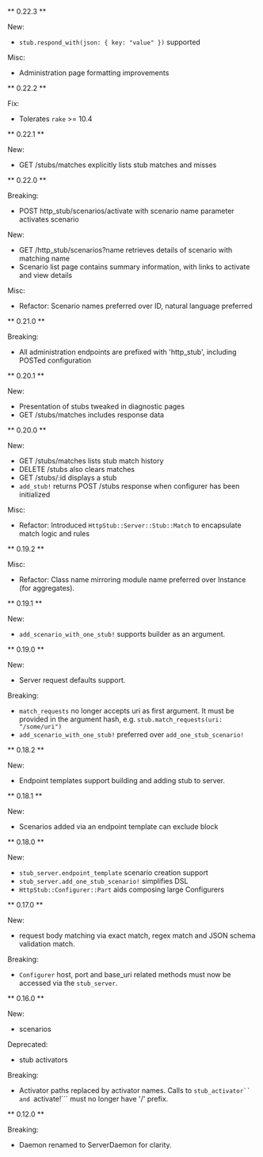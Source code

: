 ** 0.22.3 **

New:
* ```stub.respond_with(json: { key: "value" })``` supported

Misc:
* Administration page formatting improvements

** 0.22.2 **

Fix:
* Tolerates ```rake``` >= 10.4

** 0.22.1 **

New:
* GET /stubs/matches explicitly lists stub matches and misses

** 0.22.0 **

Breaking:
* POST http_stub/scenarios/activate with scenario name parameter activates scenario

New:
* GET /http_stub/scenarios?name retrieves details of scenario with matching name
* Scenario list page contains summary information, with links to activate and view details

Misc:
* Refactor: Scenario names preferred over ID, natural language preferred

** 0.21.0 **

Breaking:
* All administration endpoints are prefixed with 'http_stub', including POSTed configuration

** 0.20.1 **

New:
* Presentation of stubs tweaked in diagnostic pages
* GET /stubs/matches includes response data

** 0.20.0 **

New:
* GET /stubs/matches lists stub match history
* DELETE /stubs also clears matches
* GET /stubs/:id displays a stub
* ```add_stub!``` returns POST /stubs response when configurer has been initialized

Misc:
* Refactor: Introduced ```HttpStub::Server::Stub::Match``` to encapsulate match logic and rules

** 0.19.2 **

Misc:
* Refactor: Class name mirroring module name preferred over Instance (for aggregates).

** 0.19.1 **

New:
* ```add_scenario_with_one_stub!``` supports builder as an argument.

** 0.19.0 **

New:
* Server request defaults support.

Breaking:
* ```match_requests``` no longer accepts uri as first argument.  It must be provided in the argument hash, e.g. ```stub.match_requests(uri: "/some/uri")```
* ```add_scenario_with_one_stub!``` preferred over ```add_one_stub_scenario!```

** 0.18.2 **

New:
* Endpoint templates support building and adding stub to server.

** 0.18.1 **

New:
* Scenarios added via an endpoint template can exclude block

** 0.18.0 **

New:
* ```stub_server.endpoint_template``` scenario creation support
* ```stub_server.add_one_stub_scenario!``` simplifies DSL
* ```HttpStub::Configurer::Part``` aids composing large Configurers

** 0.17.0 **

New:
* request body matching via exact match, regex match and JSON schema validation match.

Breaking:
* ```Configurer``` host, port and base_uri related methods must now be accessed via the ```stub_server```.

** 0.16.0 **

New:
* scenarios

Deprecated:
* stub activators

Breaking:
* Activator paths replaced by activator names.  Calls to ```stub_activator`` and ```activate!``` must no longer have '/' prefix.

** 0.12.0 **

Breaking:
* Daemon renamed to ServerDaemon for clarity.
